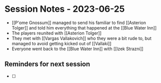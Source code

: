 # Session Notes - 2023-06-25
* [[P'ome Gnossum]] managed to send his familiar to find [[Asterion Tolger]] and told him everything that happened at the [[Blue Water Inn]]
* The players reunited with [[Asterion Tolger]]
* They met with [[Vargas Vallakovich]] who they were a bit rude to, but managed to avoid getting kicked out of [[Vallaki]]
* Everyone went back to the [[Blue Water Inn]] with [[Izek Strazni]]

## Reminders for next session
* [ ] 